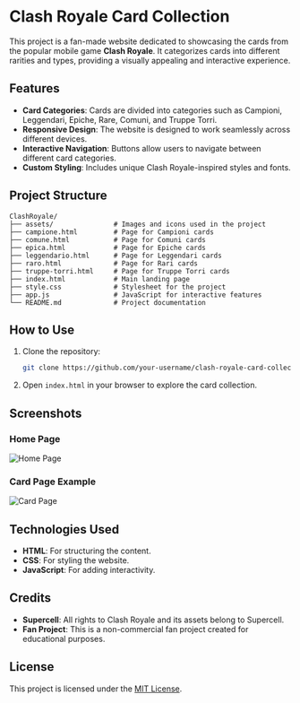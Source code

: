 # Clash Royale Card Collection

This project is a fan-made website dedicated to showcasing the cards from the popular mobile game **Clash Royale**. It categorizes cards into different rarities and types, providing a visually appealing and interactive experience.

## Features

- **Card Categories**: Cards are divided into categories such as Campioni, Leggendari, Epiche, Rare, Comuni, and Truppe Torri.
- **Responsive Design**: The website is designed to work seamlessly across different devices.
- **Interactive Navigation**: Buttons allow users to navigate between different card categories.
- **Custom Styling**: Includes unique Clash Royale-inspired styles and fonts.

## Project Structure

```
ClashRoyale/
├── assets/               # Images and icons used in the project
├── campione.html         # Page for Campioni cards
├── comune.html           # Page for Comuni cards
├── epica.html            # Page for Epiche cards
├── leggendario.html      # Page for Leggendari cards
├── raro.html             # Page for Rari cards
├── truppe-torri.html     # Page for Truppe Torri cards
├── index.html            # Main landing page
├── style.css             # Stylesheet for the project
├── app.js                # JavaScript for interactive features
└── README.md             # Project documentation
```

## How to Use

1. Clone the repository:
   ```bash
   git clone https://github.com/your-username/clash-royale-card-collection.git
   ```
2. Open `index.html` in your browser to explore the card collection.

## Screenshots

### Home Page
![Home Page](assets/screenshot-home.png)

### Card Page Example
![Card Page](assets/screenshot-card.png)

## Technologies Used

- **HTML**: For structuring the content.
- **CSS**: For styling the website.
- **JavaScript**: For adding interactivity.

## Credits

- **Supercell**: All rights to Clash Royale and its assets belong to Supercell.
- **Fan Project**: This is a non-commercial fan project created for educational purposes.

## License

This project is licensed under the [MIT License](LICENSE).
